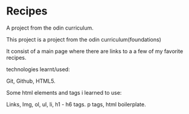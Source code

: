 # Recipes
A project from the odin curriculum.

This project is a project from the odin curriculum(foundations)

It consist of a main page where there are links to a a few of
my favorite recipes.

technologies learnt/used:

Git, Github, HTML5. 

Some html elements and tags i learned to use:

Links, Img, ol, ul, li, h1 - h6 tags. p tags, html boilerplate.